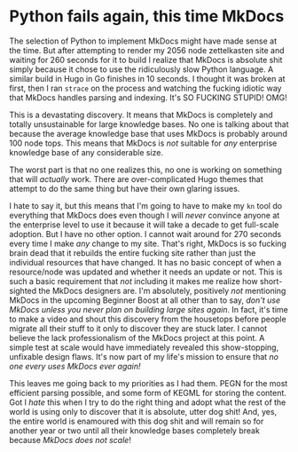 # Python fails again, this time MkDocs

The selection of Python to implement MkDocs might have made sense at the time. But after attempting to render my 2056 node zettelkasten site and waiting for 260 seconds for it to build I realize that MkDocs is absolute shit simply because it chose to use the ridiculously slow Python language. A similar build in Hugo in Go finishes in 10 seconds. I thought it was broken at first, then I ran `strace` on the process and watching the fucking idiotic way that MkDocs handles parsing and indexing. It's SO FUCKING STUPID! OMG!

This is a devastating discovery. It means that MkDocs is completely and totally unsustainable for large knowledge bases. No one is talking about that because the average knowledge base that uses MkDocs is probably around 100 node tops. This means that MkDocs is *not* suitable for *any* enterprise knowledge base of any considerable size.

The worst part is that no one realizes this, no one is working on something that will *actually* work. There are over-complicated Hugo themes that attempt to do the same thing but have their own glaring issues.

I hate to say it, but this means that I'm going to have to make my `kn` tool do everything that MkDocs does even though I will *never* convince anyone at the enterprise level to use it because it will take a decade to get full-scale adoption. But I have no other option. I cannot wait around for 270 seconds every time I make *any* change to my site. That's right, MkDocs is so fucking brain dead that it rebuilds the entire fucking site rather than just the individual resources that have changed. It has no basic concept of when a resource/node was updated and whether it needs an update or not. This is such a basic requirement that *not* including it makes me realize how short-sighted the MkDocs designers are. I'm absolutely, positively *not* mentioning MkDocs in the upcoming Beginner Boost at all other than to say, *don't use MkDocs unless you never plan on building large sites again*. In fact, it's time to make a video and shout this discovery from the housetops before people migrate all their stuff to it only to discover they are stuck later. I cannot believe the lack professionalism of the MkDocs project at this point. A simple test at scale would have immediately revealed this show-stopping, unfixable design flaws. It's now part of my life's mission to ensure that *no one every uses MkDocs ever again!*

This leaves me going back to my priorities as I had them. PEGN for the most efficient parsing possible, and some form of KEGML for storing the content. Got I *hate* this when I try to do the right thing and adopt what the rest of the world is using only to discover that it is absolute, utter dog shit! And, yes, the entire world is enamoured with this dog shit and will remain so for another year or two until all their knowledge bases completely break because *MkDocs does not scale*!
